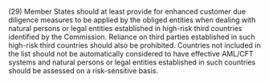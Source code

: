 (29) Member States should at least provide for enhanced customer due diligence measures to be applied by the obliged entities when dealing with natural persons or legal entities established in high-risk third countries identified by the Commission. Reliance on third parties established in such high-risk third countries should also be prohibited. Countries not included in the list should not be automatically considered to have effective AML/CFT systems and natural persons or legal entities established in such countries should be assessed on a risk-sensitive basis.